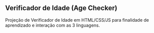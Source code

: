 ##  Verificador de Idade (Age Checker)
Projeção de Verificador de Idade em HTML/CSS/JS para finalidade de aprendizado e interação com as 3 linguagens.
